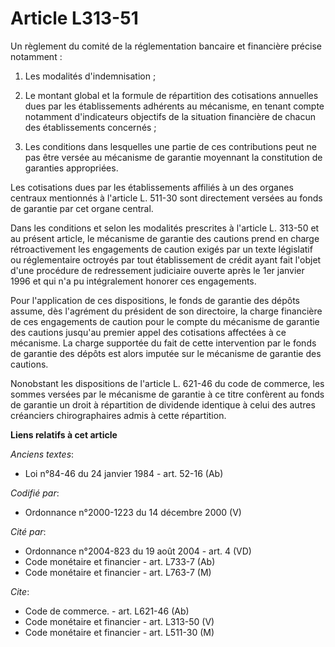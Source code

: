 # Article L313-51

Un règlement du comité de la réglementation bancaire et financière précise notamment :

1. Les modalités d'indemnisation ;

2. Le montant global et la formule de répartition des cotisations annuelles dues par les établissements adhérents au
mécanisme, en tenant compte notamment d'indicateurs objectifs de la situation financière de chacun des établissements
concernés ;

3. Les conditions dans lesquelles une partie de ces contributions peut ne pas être versée au mécanisme de garantie moyennant
la constitution de garanties appropriées.

Les cotisations dues par les établissements affiliés à un des organes centraux mentionnés à l'article L. 511-30 sont
directement versées au fonds de garantie par cet organe central.

Dans les conditions et selon les modalités prescrites à l'article L. 313-50 et au présent article, le mécanisme de garantie
des cautions prend en charge rétroactivement les engagements de caution exigés par un texte législatif ou réglementaire
octroyés par tout établissement de crédit ayant fait l'objet d'une procédure de redressement judiciaire ouverte après le 1er
janvier 1996 et qui n'a pu intégralement honorer ces engagements.

Pour l'application de ces dispositions, le fonds de garantie des dépôts assume, dès l'agrément du président de son
directoire, la charge financière de ces engagements de caution pour le compte du mécanisme de garantie des cautions jusqu'au
premier appel des cotisations affectées à ce mécanisme. La charge supportée du fait de cette intervention par le fonds de
garantie des dépôts est alors imputée sur le mécanisme de garantie des cautions.

Nonobstant les dispositions de l'article L. 621-46 du code de commerce, les sommes versées par le mécanisme de garantie à ce
titre confèrent au fonds de garantie un droit à répartition de dividende identique à celui des autres créanciers
chirographaires admis à cette répartition.

**Liens relatifs à cet article**

_Anciens textes_:

  - Loi n°84-46 du 24 janvier 1984 - art. 52-16 (Ab)

_Codifié par_:

  - Ordonnance n°2000-1223 du 14 décembre 2000 (V)

_Cité par_:

  - Ordonnance n°2004-823 du 19 août 2004 - art. 4 (VD)
  - Code monétaire et financier - art. L733-7 (Ab)
  - Code monétaire et financier - art. L763-7 (M)

_Cite_:

  - Code de commerce. - art. L621-46 (Ab)
  - Code monétaire et financier - art. L313-50 (V)
  - Code monétaire et financier - art. L511-30 (M)

